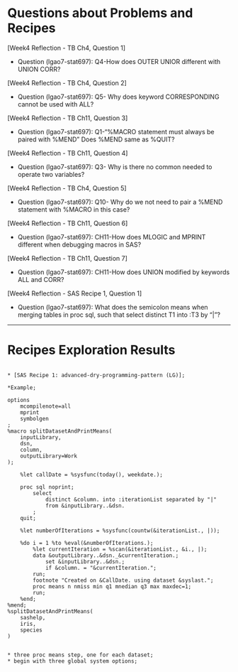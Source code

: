 
# Questions about Problems and Recipes


[Week4 Reflection - TB Ch4, Question 1]
* Question (lgao7-stat697): Q4-How does OUTER UNIOR different with UNION CORR?  



[Week4 Reflection - TB Ch4, Question 2]
* Question (lgao7-stat697): Q5- Why does keyword CORRESPONDING cannot be used with ALL?



[Week4 Reflection - TB Ch11, Question 3]
* Question (lgao7-stat697): Q1-“%MACRO statement must always be paired with %MEND” Does %MEND same as %QUIT?



[Week4 Reflection - TB Ch11,  Question 4]
* Question (lgao7-stat697): Q3- Why is there no common needed to operate two variables? 



[Week4 Reflection - TB Ch4, Question 5]
* Question (lgao7-stat697): Q10- Why do we not need to pair a %MEND statement with %MACRO in this case?



[Week4 Reflection - TB Ch11, Question 6]
* Question (lgao7-stat697):  CH11-How does MLOGIC and MPRINT different  when debugging macros in SAS?



[Week4 Reflection - TB Ch11, Question 7]
* Question (lgao7-stat697):  CH11-How does UNION modified by keywords ALL and CORR?



[Week4 Reflection - SAS Recipe 1, Question 1]
* Question (lgao7-stat697): What does the semicolon means when merging tables in proc sql, such that select distinct T1 into :T3 by “|”? 




***



# Recipes Exploration Results



```

* [SAS Recipe 1: advanced-dry-programming-pattern (LG)];

*Example;

options
	mcompilenote=all
	mprint
	symbolgen
;
%macro splitDatasetAndPrintMeans(
	inputLibrary,
	dsn,
	column,
	outputLibrary=Work
);

	%let callDate = %sysfunc(today(), weekdate.);

	proc sql noprint;
		select
			distinct &column. into :iterationList separated by "|"
            from &inputLibrary..&dsn.  
		;
	quit;

	%let numberOfIterations = %sysfunc(countw(&iterationList., |));

	%do i = 1 %to %eval(&numberOfIterations.);
		%let currentIteration = %scan(&iterationList., &i., |);
		data &outputLibrary..&dsn._&currentIteration.;
			set &inputLibrary..&dsn.;
			if &column. = "&currentIteration.";
		run;
		footnote "Created on &CallDate. using dataset &syslast.";
		proc means n nmiss min q1 mnedian q3 max maxdec=1;
		run;
	%end;
%mend;
%splitDatasetAndPrintMeans(
	sashelp,
	iris,
	species
)


* three proc means step, one for each dataset;
* begin with three global system options;
